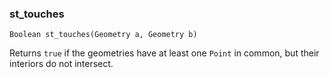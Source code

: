 ### st_touches
`Boolean st_touches(Geometry a, Geometry b)`

Returns `true` if the geometries have at least one `Point` in common, but their interiors do not intersect.